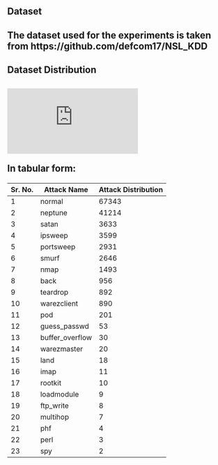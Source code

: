 <h2>Dataset<h2>
The dataset used for the experiments is taken from https://github.com/defcom17/NSL_KDD

<h2>Dataset Distribution<h2>

![Distribution](https://github.com/ObaidUllah-ITU-2019/Dataset-Imbalance/blob/main/Network%20NSL-KDD%20Dataset/Classes%20Division.pdf)

In tabular form:

Sr. No. | Attack Name | Attack Distribution
--------|------------ | -------------
1 | normal | 67343
2 | neptune | 41214
3 | satan | 3633
4 | ipsweep | 3599
5 | portsweep | 2931
6 | smurf | 2646
7 | nmap | 1493
8 | back | 956
9 | teardrop | 892
10 | warezclient | 890
11 | pod | 201
12 | guess_passwd | 53
13 | buffer_overflow | 30
14 | warezmaster | 20
15 | land | 18
16 | imap | 11
17 | rootkit | 10
18 | loadmodule | 9
19 | ftp_write | 8
20 | multihop | 7
21 | phf | 4
22 | perl | 3
23 | spy | 2
